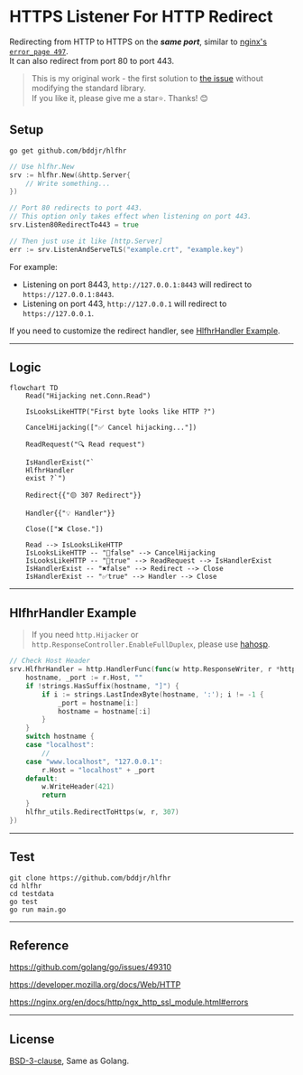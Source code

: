 # HTTPS Listener For HTTP Redirect

Redirecting from HTTP to HTTPS on the ***same port***, similar to [nginx's `error_page 497`](https://github.com/bddjr/hlfhr/discussions/18).  
It can also redirect from port 80 to port 443.

> This is my original work - the first solution to [the issue](https://github.com/golang/go/issues/49310) without modifying the standard library.  
> If you like it, please give me a star⭐. Thanks! 😊  

## Setup

```
go get github.com/bddjr/hlfhr
```

```go
// Use hlfhr.New
srv := hlfhr.New(&http.Server{
	// Write something...
})

// Port 80 redirects to port 443.  
// This option only takes effect when listening on port 443.
srv.Listen80RedirectTo443 = true

// Then just use it like [http.Server]
err := srv.ListenAndServeTLS("example.crt", "example.key")
```

For example:
- Listening on port 8443, `http://127.0.0.1:8443` will redirect to `https://127.0.0.1:8443`.  
- Listening on port 443, `http://127.0.0.1` will redirect to `https://127.0.0.1`.  

If you need to customize the redirect handler, see [HlfhrHandler Example](#HlfhrHandler-example).

---

## Logic

```mermaid
flowchart TD
	Read("Hijacking net.Conn.Read")

	IsLooksLikeHTTP("First byte looks like HTTP ?")

	CancelHijacking(["✅ Cancel hijacking..."])

	ReadRequest("🔍 Read request")

	IsHandlerExist("`
	HlfhrHandler
	exist ?`")

	Redirect{{"🟡 307 Redirect"}}

	Handler{{"💡 Handler"}}

	Close(["❌ Close."])

    Read --> IsLooksLikeHTTP
    IsLooksLikeHTTP -- "🔐false" --> CancelHijacking
    IsLooksLikeHTTP -- "📄true" --> ReadRequest --> IsHandlerExist
	IsHandlerExist -- "✖false" --> Redirect --> Close
	IsHandlerExist -- "✅true" --> Handler --> Close
```

---

## HlfhrHandler Example

> If you need `http.Hijacker` or `http.ResponseController.EnableFullDuplex`, please use [hahosp](https://github.com/bddjr/hahosp).

```go
// Check Host Header
srv.HlfhrHandler = http.HandlerFunc(func(w http.ResponseWriter, r *http.Request) {
	hostname, _port := r.Host, ""
	if !strings.HasSuffix(hostname, "]") {
		if i := strings.LastIndexByte(hostname, ':'); i != -1 {
			_port = hostname[i:]
			hostname = hostname[:i]
		}
	}
	switch hostname {
	case "localhost":
		//
	case "www.localhost", "127.0.0.1":
		r.Host = "localhost" + _port
	default:
		w.WriteHeader(421)
		return
	}
	hlfhr_utils.RedirectToHttps(w, r, 307)
})
```

---

## Test

```
git clone https://github.com/bddjr/hlfhr
cd hlfhr
cd testdata
go test
go run main.go
```

---

## Reference

https://github.com/golang/go/issues/49310  

https://developer.mozilla.org/docs/Web/HTTP

https://nginx.org/en/docs/http/ngx_http_ssl_module.html#errors

---

## License

[BSD-3-clause](LICENSE.txt), Same as Golang.
